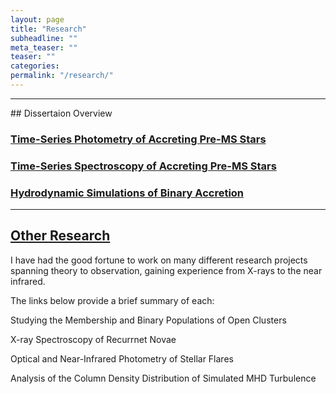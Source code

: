 ```yaml
---
layout: page
title: "Research"
subheadline: ""
meta_teaser: ""
teaser: ""
categories:
permalink: "/research/"
---
```

<hr>
## Dissertaion Overview

### <a href='https://tofflemire.github.io/photometry/'> Time-Series Photometry of Accreting Pre-MS Stars </a>

### <a href='https://tofflemire.github.io/spectroscopy/'> Time-Series Spectroscopy of Accreting Pre-MS Stars </a>

### <a href='https://tofflemire.github.io/sims/'> Hydrodynamic Simulations of Binary Accretion </a>

<hr>

## <a href='https://tofflemire.github.io/other_research/'>Other Research</a>
I have had the good fortune to work on many different research projects spanning theory to observation, gaining experience from X-rays to the near infrared. 

The links below provide a brief summary of each:

Studying the Membership and Binary Populations of Open Clusters

X-ray Spectroscopy of Recurrnet Novae

Optical and Near-Infrared Photometry of Stellar Flares

Analysis of the Column Density Distribution of Simulated MHD Turbulence
